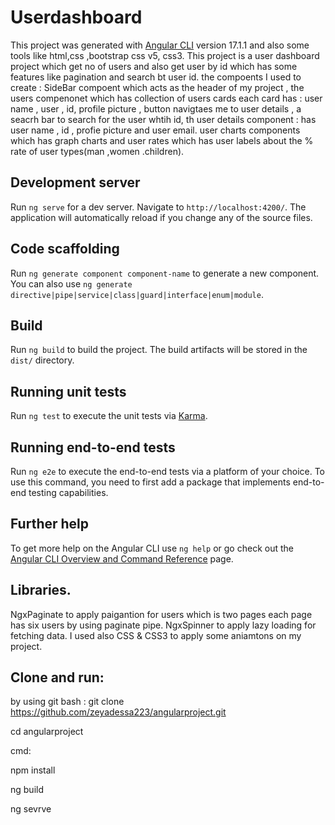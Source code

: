 # Userdashboard

This project was generated with [Angular CLI](https://github.com/angular/angular-cli) version 17.1.1
and also some tools like html,css ,bootstrap css v5, css3.
This project is a user dashboard project which get no of users and also get user by id  which has some features like pagination and search bt user id.
the compoents I used to create : SideBar compoent which acts as the header of my project ,
the users compenonet which has collection of users cards each card has : user name , user , id, profile picture , button navigtaes  me to user details , a seacrh bar to search for the user whtih id,
th user details component : has user name , id , profie picture and user email.
user charts components  which has graph charts and user rates which has user labels about the % rate of user types(man ,women .children).

## Development server

Run `ng serve` for a dev server. Navigate to `http://localhost:4200/`. The application will automatically reload if you change any of the source files.

## Code scaffolding

Run `ng generate component component-name` to generate a new component. You can also use `ng generate directive|pipe|service|class|guard|interface|enum|module`.

## Build

Run `ng build` to build the project. The build artifacts will be stored in the `dist/` directory.

## Running unit tests

Run `ng test` to execute the unit tests via [Karma](https://karma-runner.github.io).

## Running end-to-end tests

Run `ng e2e` to execute the end-to-end tests via a platform of your choice. To use this command, you need to first add a package that implements end-to-end testing capabilities.

## Further help

To get more help on the Angular CLI use `ng help` or go check out the [Angular CLI Overview and Command Reference](https://angular.io/cli) page.

## Libraries.
NgxPaginate to apply paigantion for users which is two pages each page has six users  by using paginate pipe.
NgxSpinner to apply lazy loading for fetching data.
I used also CSS & CSS3 to apply some aniamtons on my project.

## Clone and run:
by using git bash : git clone https://github.com/zeyadessa223/angularproject.git

cd angularproject

cmd:

npm install

ng build

ng sevrve
